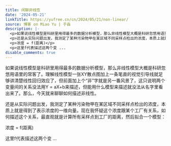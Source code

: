 ```yaml
---
title: 闲聊非线性
date: '2024-05-21'
linkTitle: https://yufree.cn/cn/2024/05/21/non-linear/
source: 博客 on Miao Yu | 于淼
description: |-
  <p>如果说线性模型是科研里用得最多的数据分析模型，那么非线性模型大概是科研忽悠用语里的常客了。理解线性模型一张XY散点图加上一条笔直的视觉引导线就足够讲清楚线性回归效应了，但前面加上个“非”字就是另一番风景了，这只说明两个变量间的关系没法用Y = aX+b来描述，但能用什么模型来描述就没法从名字里看出来了。那么，今天就来聊聊如何描述非线性。</p>
  <p>还是从实际问题出发，我测定了某种污染物甲在某区域不同采样点检出的浓度，本质上就是得到了表示浓度的一维向量。现在我怀疑这个浓度跟某个工厂有关系，如何描述这个关系，最直观就是计算所有采样点到工厂的距离，然后拟合一个模型：</p>
  <p>浓度 = f(距离)</p>
  <p>这里f代表描述这两个变 ...
disable_comments: true
---
```

<p>如果说线性模型是科研里用得最多的数据分析模型，那么非线性模型大概是科研忽悠用语里的常客了。理解线性模型一张XY散点图加上一条笔直的视觉引导线就足够讲清楚线性回归效应了，但前面加上个“非”字就是另一番风景了，这只说明两个变量间的关系没法用Y = aX+b来描述，但能用什么模型来描述就没法从名字里看出来了。那么，今天就来聊聊如何描述非线性。</p>
<p>还是从实际问题出发，我测定了某种污染物甲在某区域不同采样点检出的浓度，本质上就是得到了表示浓度的一维向量。现在我怀疑这个浓度跟某个工厂有关系，如何描述这个关系，最直观就是计算所有采样点到工厂的距离，然后拟合一个模型：</p>
<p>浓度 = f(距离)</p>
<p>这里f代表描述这两个变 ...